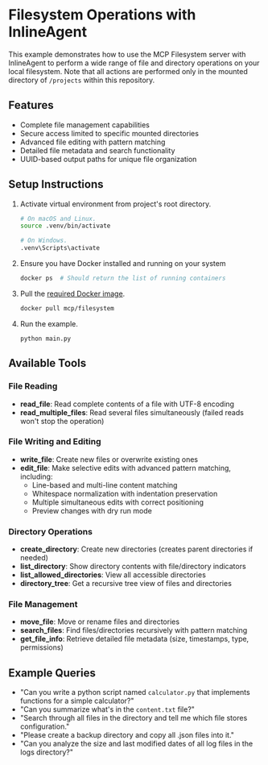 # Filesystem Operations with InlineAgent

This example demonstrates how to use the MCP Filesystem server with InlineAgent to perform a wide range of file and directory operations on your local filesystem. Note that all actions are performed only in the mounted directory of `/projects` within this repository.

## Features

- Complete file management capabilities
- Secure access limited to specific mounted directories
- Advanced file editing with pattern matching
- Detailed file metadata and search functionality
- UUID-based output paths for unique file organization

## Setup Instructions

1. Activate virtual environment from project's root directory.

   ```bash
   # On macOS and Linux.
   source .venv/bin/activate
   ```

   ```bash
   # On Windows.
   .venv\Scripts\activate
   ```

2. Ensure you have Docker installed and running on your system

   ```bash
   docker ps  # Should return the list of running containers
   ```

3. Pull the [required Docker image](https://hub.docker.com/r/mcp/filesystem).

   ```bash
   docker pull mcp/filesystem
   ```

4. Run the example.
   ```
   python main.py
   ```

## Available Tools

### File Reading

- **read_file**: Read complete contents of a file with UTF-8 encoding
- **read_multiple_files**: Read several files simultaneously (failed reads won't stop the operation)

### File Writing and Editing

- **write_file**: Create new files or overwrite existing ones
- **edit_file**: Make selective edits with advanced pattern matching, including:
  - Line-based and multi-line content matching
  - Whitespace normalization with indentation preservation
  - Multiple simultaneous edits with correct positioning
  - Preview changes with dry run mode

### Directory Operations

- **create_directory**: Create new directories (creates parent directories if needed)
- **list_directory**: Show directory contents with file/directory indicators
- **list_allowed_directories**: View all accessible directories
- **directory_tree**: Get a recursive tree view of files and directories

### File Management

- **move_file**: Move or rename files and directories
- **search_files**: Find files/directories recursively with pattern matching
- **get_file_info**: Retrieve detailed file metadata (size, timestamps, type, permissions)

## Example Queries

- "Can you write a python script named `calculator.py` that implements functions for a simple calculator?"
- "Can you summarize what's in the `content.txt` file?"
- "Search through all files in the directory and tell me which file stores configuration."
- "Please create a backup directory and copy all .json files into it."
- "Can you analyze the size and last modified dates of all log files in the logs directory?"
